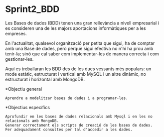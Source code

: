 # Sprint2_BDD

Les Bases de dades (BDD) tenen una gran rellevància a nivell empresarial i es consideren una de les majors aportacions informàtiques per a les empreses.

En l'actualitat, qualsevol organització per petita que sigui, ha de comptar amb una Base de dades, però perquè sigui efectiva no n'hi ha prou amb tenir-la; sinó que cal saber com implementar-les de manera correcta i com gestionar-les.

Aquí es treballaran les BDD des de les dues vessants més populars: un mode estàtic, estructurat i vertical amb MySQL i un altre dinàmic, no estructurat i horizontal amb MongoDB.

*Objectiu general

    Aprendre a modelitzar bases de dades i a programar-les.

*Objectius específics

    Aprofundir en les bases de dades relacionals amb Mysql i en les no relacionals amb MongoDB.
    Generar correctament els scripts de creació de les bases de dades.
    Fer adequadament consultes per tal d'accedir a les dades.
